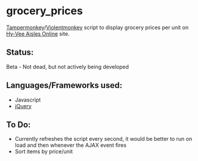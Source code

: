 # grocery_prices
[Tampermonkey](https://www.tampermonkey.net/)/[Violentmonkey](https://violentmonkey.github.io/) script to display grocery prices per unit on [Hy-Vee Aisles Online](https://www.hy-vee.com/grocery/) site.

## Status:
Beta - Not dead, but not actively being developed

## Languages/Frameworks used:
* Javascript
* [jQuery](https://jquery.com/)

## To Do:
* Currently refreshes the script every second, it would be better to run on load and then whenever the AJAX event fires
* Sort items by price/unit
